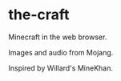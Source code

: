 # the-craft

Minecraft in the web browser.

Images and audio from Mojang.

Inspired by Willard's MineKhan.
